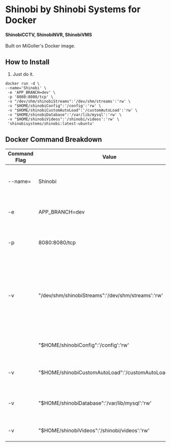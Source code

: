 # Shinobi by Shinobi Systems for Docker
#### ShinobiCCTV, ShinobiNVR, ShinobiVMS

Built on MiGoller's Docker image.

## How to Install

1. Just do it.

```
docker run -d \
--name='Shinobi' \
 -e 'APP_BRANCH=dev' \
 -p '8080:8080/tcp' \
 -v "/dev/shm/shinobiStreams":'/dev/shm/streams':'rw' \
 -v "$HOME/shinobiConfig":'/config':'rw' \
 -v "$HOME/shinobiCustomAutoLoad":'/customAutoLoad':'rw' \
 -v "$HOME/shinobiDatabase":'/var/lib/mysql':'rw' \
 -v "$HOME/shinobiVideos":'/shinobi/videos':'rw' \
 'shinobisystems/shinobi:latest-ubuntu'
```

## Docker Command Breakdown

| Command Flag | Value | Description |
|--------------|------------------------------------------------------|--------------------------------------------------------------------------------------------------------------------------------------------------------------------|
| --name= | Shinobi | Unique container name for the Shinobi docker container. |
| -e | APP_BRANCH=dev | Set Branch to Development Branch (Latest code) |
| -p | 8080:8080/tcp | Port forward from the docker container. Format is as follows <CONTAINER>:<HOST>/<PROTOCOL> |
| -v | "/dev/shm/shinobiStreams":'/dev/shm/streams':'rw' | Volume Map for the temporary data. This is done to allow a larger share for the memory while avoiding any restrictions docker might have upon using the `-m` flag. |
|  | "$HOME/shinobiConfig":'/config':'rw' | Volume Map for custom configuration files. |
| -v | "$HOME/shinobiCustomAutoLoad":'/customAutoLoad':'rw' | Volume Map for Shinobi customAutoLoad modules. |
| -v | "$HOME/shinobiDatabase":'/var/lib/mysql':'rw' | Volume Map for Database information. User, Monitor, Logs, etc. |
| -v | "$HOME/shinobiVideos":'/shinobi/videos':'rw' | Volume Map for Video file storage. |
